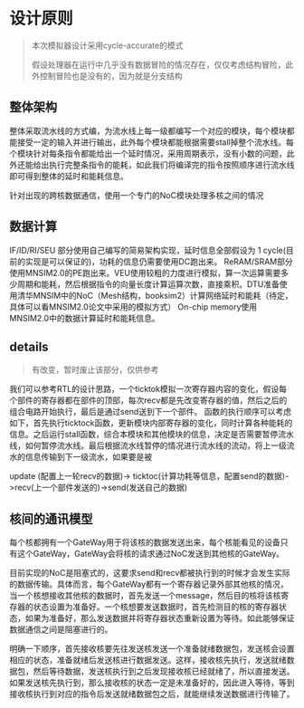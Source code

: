 # 设计原则

> 本次模拟器设计采用cycle-accurate的模式
>
> 假设处理器在运行中几乎没有数据冒险的情况存在，仅仅考虑结构冒险，此外控制冒险也是没有的，因为就是分支结构

## 整体架构

整体采取流水线的方式编，为流水线上每一级都编写一个对应的模块，每个模块都能接受一定的输入并进行输出，此外每个模块都能根据需要stall掉整个流水线。每个模块针对每条指令都能给出一个延时情况，采用周期表示，没有小数的问题，此外还能给出执行完整条指令的能耗，如此我们将编译完的指令按照顺序进行流水线即可得到整体的延时和能耗信息。

针对出现的跨核数据通信，使用一个专门的NoC模块处理多核之间的情况

## 数据计算
IF/ID/RI/SEU 部分使用自己编写的简易架构实现，延时信息全部假设为 1 cycle(目前的实现是可以保证的)，功耗的信息仍需要使用DC跑出来。
ReRAM/SRAM部分使用MNSIM2.0的PE跑出来。VEU使用较粗的力度进行模拟，算一次运算需要多少周期和能耗，然后根据指令的向量长度计算运算次数，直接乘积。DTU准备使用清华MNSIM中的NoC（Mesh结构，booksim2）计算网络延时和能耗（待定，具体可以看MNSIM2.0论文中采用的模拟方式）
On-chip memory使用MNSIM2.0中的数据计算延时和能耗信息。

## details

> 有改变，暂时废止该部分，仅供参考

我们可以参考RTL的设计思路，一个ticktok模拟一次寄存器内容的变化，假设每个部件的寄存器都在部件的顶部，每次recv都是先改变寄存器的值，然后之后的组合电路开始执行，最后是通过send送到下一个部件。
函数的执行顺序可以考虑如下，首先执行ticktock函数，更新模块内部寄存器的变化，同时计算各种能耗的信息。之后运行stall函数，综合本模块和其他模块的信息，决定是否需要暂停流水线，如何暂停流水线。最后根据流水线暂停的情况进行流水线的流动，将上一级流水的信息传输到下一级流水，如果要是被



update (配置上一轮recv的数据)-> ticktoc(计算功耗等信息，配置send的数据)->recv(上一个部件发送的)->send(发送自己的数据)

## 核间的通讯模型

每个核都拥有一个GateWay用于将该核的数据发送出来，每个核能看见的设备只有这个GateWay，GateWay会将核的请求通过NoC发送到其他核的GateWay。

目前实现的NoC是阻塞式的，这要求send和recv都被执行到的时候才会发生实际的数据传输。具体而言，每个GateWay都有一个寄存器记录外部其他核的情况，当一个核想接收其他核的数据时，首先发送一个message，然后目的核将该核寄存器的状态设置为准备好。一个核想要发送数据时，首先检测目的核的寄存器状态，如果为准备好，那么发送数据并将寄存器状态重新设置为等待。如此能够保证数据通信之间是阻塞进行的。

明确一下顺序，首先接收核要先往发送核发送一个准备就绪数据包，发送核会设置相应的状态，准备就绪后发送核进行数据发送。这样，接收核先执行，发送就绪数据包，然后等待数据，发送核执行到之后发现接收核已经就绪了，所以直接发送。如果发送核先执行到，那么接收核的状态一定是未准备好的，因此进入等待，等到接收核执行到对应的指令后发送就绪数据包之后，就能继续发送数据进行传输了。

